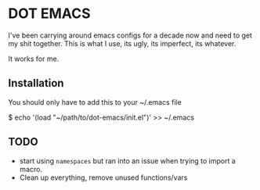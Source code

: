 DOT EMACS
===========

I've been carrying around emacs configs for a decade now and need to get my shit together.  This is what I use, its ugly, its imperfect, its whatever.

It works for me.


Installation
--------------
You should only have to add this to your ~/.emacs file

  $ echo '(load "~/path/to/dot-emacs/init.el")' >> ~/.emacs



TODO
-----

 * start using `namespaces` but ran into an issue when trying to import a macro.
 * Clean up everything, remove unused functions/vars

